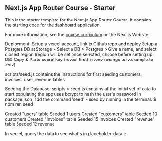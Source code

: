 ## Next.js App Router Course - Starter

This is the starter template for the Next.js App Router Course. It contains the starting code for the dashboard application.

For more information, see the [course curriculum](https://nextjs.org/learn) on the Next.js Website.

Deployment:
Setup a vercel account, link to Github repo and deploy
Setup a Postgres DB at Storage > Select a DB > Postgres > Give a name, and select closest region (region will be set once selected, choose before setting up DB)
Copy & Paste secret key (reveal first) in .env (change .env.example to .env)

scripts/seed.js contains the instructions for first seeding customers, invoices, user, revenue tables

Seeding the Database:
scripts > seed.js contains all the initial set of data to start populating the app
uses bcrypt to hash the user's password
In package.json, add the command 'seed' - used by running in the terminal:
$ npm run seed

Created "users" table
Seeded 1 users
Created "customers" table
Seeded 10 customers
Created "invoices" table
Seeded 15 invoices
Created "revenue" table
Seeded 12 revenue

In vercel, query the data to see what's in placeholder-data.js

